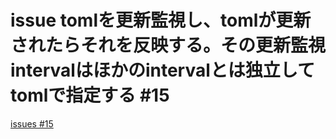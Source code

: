 # issue tomlを更新監視し、tomlが更新されたらそれを反映する。その更新監視intervalはほかのintervalとは独立してtomlで指定する #15
[issues #15](https://github.com/cat2151/cat-file-watcher/issues/15)


